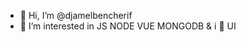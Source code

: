 - 👋 Hi, I’m @djamelbencherif
- 👀 I’m interested in JS NODE VUE MONGODB & i 💞️ UI


<!---
djamelbencherif/djamelbencherif is a ✨ special ✨ repository because its `README.md` (this file) appears on your GitHub profile.
You can click the Preview link to take a look at your changes.
--->
